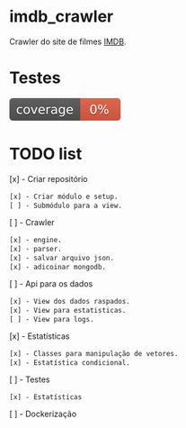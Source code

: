 # imdb_crawler
Crawler do site de filmes [IMDB](https://www.imdb.com/).

# Testes
![Coverage Status for diogoffmelo/imdb_crawler](/imdb/media/coverage.svg)


# TODO list

[x] - Criar repositório

    [x] - Criar módulo e setup.
    [ ] - Submódulo para a view.

[ ] - Crawler

    [x] - engine.
    [x] - parser.
    [x] - salvar arquivo json.
    [x] - adicoinar mongodb.

[ ] - Api para os dados

    [x] - View dos dados raspados.
    [x] - View para estatisticas.
    [ ] - View para logs.

[x] - Estatísticas

    [x] - Classes para manipulação de vetores.
    [x] - Estatística condicional.

[ ] - Testes

    [x] - Estatísticas

[ ] - Dockerização

